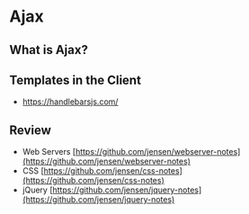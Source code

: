 # Ajax

## What is Ajax?

## Templates in the Client

- https://handlebarsjs.com/

## Review

- Web Servers [https://github.com/jensen/webserver-notes](https://github.com/jensen/webserver-notes)
- CSS [https://github.com/jensen/css-notes](https://github.com/jensen/css-notes)
- jQuery [https://github.com/jensen/jquery-notes](https://github.com/jensen/jquery-notes)
